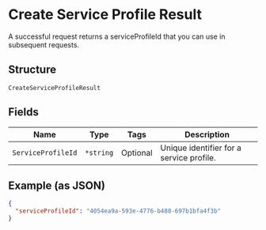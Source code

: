 
# Create Service Profile Result

A successful request returns a serviceProfileId that you can use in subsequent requests.

## Structure

`CreateServiceProfileResult`

## Fields

| Name | Type | Tags | Description |
|  --- | --- | --- | --- |
| `ServiceProfileId` | `*string` | Optional | Unique identifier for a service profile. |

## Example (as JSON)

```json
{
  "serviceProfileId": "4054ea9a-593e-4776-b488-697b1bfa4f3b"
}
```

